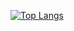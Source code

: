 [![Top Langs](https://github-readme-stats.vercel.app/api/top-langs/?username=adriankuklinski&langs_count=8&layout=compact&theme=rose_pine)](https://github.com/adriankuklinski)

<!--
**adriankuklinski/adriankuklinski** is a ✨ _special_ ✨ repository because its `README.md` (this file) appears on your GitHub profile.

Here are some ideas to get you started:

- 🔭 I’m currently working on ...
- 🌱 I’m currently learning ...
- 👯 I’m looking to collaborate on ...
- 🤔 I’m looking for help with ...
- 💬 Ask me about ...
- 📫 How to reach me: ...
- 😄 Pronouns: ...
- ⚡ Fun fact: ...
-->
